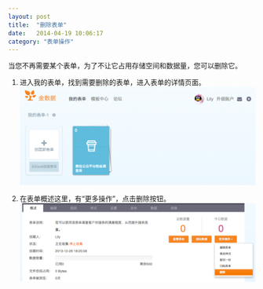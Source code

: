 ```yaml
---
layout: post
title:  "删除表单"
date:   2014-04-19 10:06:17
category: "表单操作"
---
```


当您不再需要某个表单，为了不让它占用存储空间和数据量，您可以删除它。

1. 进入我的表单，找到需要删除的表单，进入表单的详情页面。
![删除表单](/images/delete-form-1.png)

2. 在表单概述这里，有“更多操作”，点击删除按钮。
![删除表单](/images/delete-form-2.png)

